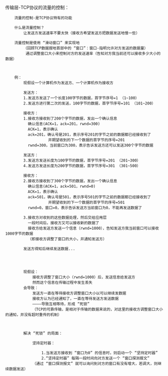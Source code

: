 传输层-TCP协议的流量的控制：

		流量的控制-是TCP协议特有的功能

		什么是流量控制？
			让发送方发送速率不要太快（接收方希望发送方把数据发送地慢一些）

		流量控制是使用 “滑动窗口” 来实现地
			（回顾TCP数据报地首部中的 “窗口”：窗口-指明允许对方发送的数据量）
			 通过调整窗口大小来控制对方的发送速率（告知对方我当前还可以接收多少大小的数据）



		例：
			现假设一个计算机作为发送方、一个计算机作为接收方

			发送方：
			1.发送方发送了一个长度100字节的数据，首字节序号=1 （1~100）
			2.发送方进行第二次的发送，100字节的数据，首字节序号=101 （101~200）  

			接收方：
			1.接收方接收到了200个字节的数据，发出一个确认信息
			  确认信息(ACK=1，ack=201，rwnd=300)
			  ACK=1，表示确认
			  ack=201，确认号是201，表示序号201的字节之前的数据都已经接收到了
					   并期望收到的下一个数据的首字节的序号=201
			  rwnd=300，当前窗口为300，表示告诉发送方还可以发送300个字节的数据

			发送方：
			3.发送方发送长度为100字节的数据，首字节序号=201 （201~300）
			4.发送方发送长度为200字节的数据，首字节序号=301 （301~500）

			接收方：
			2.接收方接收到了300个字节的数据，发出一个确认信息
			  确认信息(ACK=1，ack=501，rwnd=0)
			  ACK=1，表示确认
			  ack=501，确认号是501，表示序号501的字节之前的数据都已经接收到了
					   并期望收到的下一个数据的首字节的序号=501
			  rwnd=0，窗口=0，表示告诉发送方当前窗口为0，不能再发送数据了

			3.接收方对收到的这些数据处理，然后交给应用层
			  一段时间后，接收方又可以接收新的数据了
			  接收方给发送方发送一个信息（rwnd=1000），告知发送方我当前窗口可以接收1000字节的数据
			  （即接收方调整了窗口的大小，并通知发送方）

			发送方得知后继续发送数据...




			现假设：
				接收方调整了窗口大小（rwnd=1000）后，发送信息给发送方
				然而这个信息在传输过程中发生丢失
			会导致：
				发送方一直在等待接收方调整窗口大小以可以继续发数据
				接收方认为已经通知了，一直在等待发送方发送数据
				————导致互相等待，形成 “死锁”
				（TCP的可靠传输，是相对于传输的数据来说的，对这里的接收方调整窗口大小的通知，并没有超时重传的机制）



			解决 “死锁” 的局面：

				坚持定时器：

					1.当发送方接收到 “窗口为0” 的信息时，则启动一个 “坚持定时器”
					2.“坚持定时器” 每隔一段时间向对方发送一个 “窗口探测报文”
				（通过 “窗口探测报文” 就可以询问到对方的窗口有没有增大，若调大，则继续数据发送）
			  